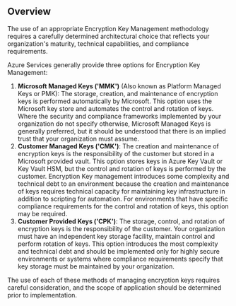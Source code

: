 ## Overview

The use of an appropriate Encryption Key Management methodology requires a carefully determined architectural choice that reflects your organization's maturity, technical capabilities, and compliance requirements.

Azure Services generally provide three options for Encryption Key Management:

1. **Microsoft Managed Keys ('MMK')** (Also known as Platform Managed Keys or PMK): The storage, creation, and maintenance of encryption keys is performed automatically by Microsoft. This option uses the Microsoft key store and automates the control and rotation of keys. Where the security and compliance frameworks implemented by your organization do not specify otherwise, Microsoft Managed Keys is generally preferred, but it should be understood that there is an implied trust that your organization must assume.
2. **Customer Managed Keys ('CMK')**: The creation and maintenance of encryption keys is the responsibility of the customer but stored in a Microsoft provided vault. This option stores keys in Azure Key Vault or Key Vault HSM, but the control and rotation of keys is performed by the customer. Encryption Key management introduces some complexity and technical debt to an environment because the creation and maintenance of keys requires technical capacity for maintaining key infrastructure in addition to scripting for automation. For environments that have specific compliance requirements for the control and rotation of keys, this option may be required.
3. **Customer Provided Keys ('CPK')**: The storage, control, and rotation of encryption keys is the responsibility of the customer. Your organization must have an independent key storage facility, maintain control and perform rotation of keys. This option introduces the most complexity and technical debt and should be implemented only for highly secure environments or systems where compliance requirements specify that key storage must be maintained by your organization.

The use of each of these methods of managing encryption keys requires careful consideration, and the scope of application should be determined prior to implementation.

